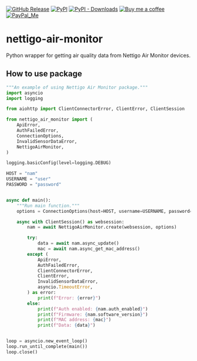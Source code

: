 [![GitHub Release][releases-shield]][releases]
[![PyPI][pypi-releases-shield]][pypi-releases]
[![PyPI - Downloads][pypi-downloads]][pypi-statistics]
[![Buy me a coffee][buy-me-a-coffee-shield]][buy-me-a-coffee]
[![PayPal_Me][paypal-me-shield]][paypal-me]

# nettigo-air-monitor

Python wrapper for getting air quality data from Nettigo Air Monitor devices.


## How to use package

```python
"""An example of using Nettigo Air Monitor package."""
import asyncio
import logging

from aiohttp import ClientConnectorError, ClientError, ClientSession

from nettigo_air_monitor import (
    ApiError,
    AuthFailedError,
    ConnectionOptions,
    InvalidSensorDataError,
    NettigoAirMonitor,
)

logging.basicConfig(level=logging.DEBUG)

HOST = "nam"
USERNAME = "user"
PASSWORD = "password"


async def main():
    """Run main function."""
    options = ConnectionOptions(host=HOST, username=USERNAME, password=PASSWORD)

    async with ClientSession() as websession:
        nam = await NettigoAirMonitor.create(websession, options)

        try:
            data = await nam.async_update()
            mac = await nam.async_get_mac_address()
        except (
            ApiError,
            AuthFailedError,
            ClientConnectorError,
            ClientError,
            InvalidSensorDataError,
            asyncio.TimeoutError,
        ) as error:
            print(f"Error: {error}")
        else:
            print(f"Auth enabled: {nam.auth_enabled}")
            print(f"Firmware: {nam.software_version}")
            print(f"MAC address: {mac}")
            print(f"Data: {data}")


loop = asyncio.new_event_loop()
loop.run_until_complete(main())
loop.close()

```

[releases]: https://github.com/bieniu/nettigo-air-monitor/releases
[releases-shield]: https://img.shields.io/github/release/bieniu/nettigo-air-monitor.svg?style=popout
[pypi-releases]: https://pypi.org/project/nettigo-air-monitor/
[pypi-statistics]: https://pepy.tech/project/nettigo-air-monitor
[pypi-releases-shield]: https://img.shields.io/pypi/v/nettigo-air-monitor
[pypi-downloads]: https://pepy.tech/badge/nettigo-air-monitor/month
[buy-me-a-coffee-shield]: https://img.shields.io/static/v1.svg?label=%20&message=Buy%20me%20a%20coffee&color=6f4e37&logo=buy%20me%20a%20coffee&logoColor=white
[buy-me-a-coffee]: https://www.buymeacoffee.com/QnLdxeaqO
[paypal-me-shield]: https://img.shields.io/static/v1.svg?label=%20&message=PayPal.Me&logo=paypal
[paypal-me]: https://www.paypal.me/bieniu79
